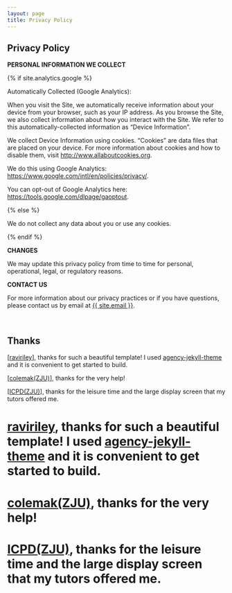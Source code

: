 ```yaml
---
layout: page
title: Privacy Policy
---
```

<div class="col-lg-12 text-center">
	<h2 class="section-heading text-uppercase">Privacy Policy</h2>
</div>

  
**PERSONAL INFORMATION WE COLLECT**

{% if site.analytics.google %}

Automatically Collected (Google Analytics):

When you visit the Site, we automatically receive information about your device from your browser, such as your IP address. As you browse the Site, we also collect information about how you interact with the Site. We refer to this automatically-collected information as “Device Information”.

We collect Device Information using cookies. “Cookies” are data files that are placed on your device. For more information about cookies and how to disable them, visit http://www.allaboutcookies.org.

We do this using Google Analytics: <https://www.google.com/intl/en/policies/privacy/>.

You can opt-out of Google Analytics here: <https://tools.google.com/dlpage/gaoptout>.

{% else %}

We do not collect any data about you or use any cookies.

{% endif %}

**CHANGES**

We may update this privacy policy from time to time for personal, operational, legal, or regulatory reasons.

**CONTACT US**

For more information about our privacy practices or if you have questions, please contact us by email at <a href="mailto:{{ site.email }}">{{ site.email }}</a>.

<br>

<div class="col-lg-12 text-center">
	<h2 class="section-heading text-uppercase">Thanks</h2>
</div>


<div class="col-lg-12 text-center thank-you-text">
	<p>
		[<a href="https://github.com/raviriley">raviriley</a>], thanks for such a beautiful template!
		I used <a href="https://github.com/raviriley/agency-jekyll-theme">agency-jekyll-theme</a> and it is convenient to get started to build.
	</p>
	<p>
		[<a href="note.colemak.top">colemak(ZJU)</a>], thanks for the very help!
	</p>
	<p>
		[<a href="https://icpd.zju.edu.cn">ICPD(ZJU)</a>], thanks for the leisure time and the large display screen that my tutors offered me.
	</p>
</div>


# [raviriley](https://github.com/raviriley), thanks for such a beautiful template! I used [agency-jekyll-theme](https://github.com/raviriley/agency-jekyll-theme) and it is convenient to get started to build.  
# [colemak(ZJU)](note.colemak.top), thanks for the very help!  
# [ICPD(ZJU)](https://icpd.zju.edu.cn), thanks for the leisure time and the large display screen that my tutors offered me.
